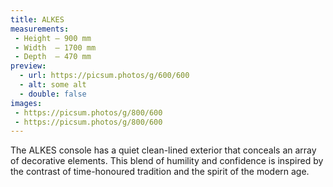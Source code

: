 ```yaml
---
title: ALKES
measurements:
 - Height — 900 mm
 - Width  — 1700 mm
 - Depth  — 470 mm
preview:
  - url: https://picsum.photos/g/600/600
  - alt: some alt
  - double: false
images:
 - https://picsum.photos/g/800/600
 - https://picsum.photos/g/800/600
---
```


The ALKES console has a quiet clean-lined exterior that conceals an array of decorative elements. This blend of humility and confidence is inspired by the contrast of time-honoured tradition and the spirit of the modern age.
